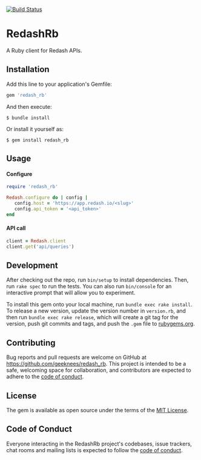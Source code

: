 [![Build Status](https://travis-ci.org/geeknees/redash_rb.svg?branch=master)](https://travis-ci.org/geeknees/redash_rb)

# RedashRb

A Ruby client for Redash APIs.

## Installation

Add this line to your application's Gemfile:

```ruby
gem 'redash_rb'
```

And then execute:

    $ bundle install

Or install it yourself as:

    $ gem install redash_rb

## Usage

#### Configure 

```ruby
require 'redash_rb'

Redash.configure do | config |
   config.host = 'https://app.redash.io/<slug>'
   config.api_token = '<api_token>'
end
```

#### API call

```ruby
client = Redash.client
client.get('api/queries')
```



## Development

After checking out the repo, run `bin/setup` to install dependencies. Then, run `rake spec` to run the tests. You can also run `bin/console` for an interactive prompt that will allow you to experiment.

To install this gem onto your local machine, run `bundle exec rake install`. To release a new version, update the version number in `version.rb`, and then run `bundle exec rake release`, which will create a git tag for the version, push git commits and tags, and push the `.gem` file to [rubygems.org](https://rubygems.org).

## Contributing

Bug reports and pull requests are welcome on GitHub at https://github.com/geeknees/redash_rb. This project is intended to be a safe, welcoming space for collaboration, and contributors are expected to adhere to the [code of conduct](https://github.com/geeknees/redash_rb/blob/master/CODE_OF_CONDUCT.md).


## License

The gem is available as open source under the terms of the [MIT License](https://opensource.org/licenses/MIT).

## Code of Conduct

Everyone interacting in the RedashRb project's codebases, issue trackers, chat rooms and mailing lists is expected to follow the [code of conduct](https://github.com/geeknees/redash_rb/blob/master/CODE_OF_CONDUCT.md).
